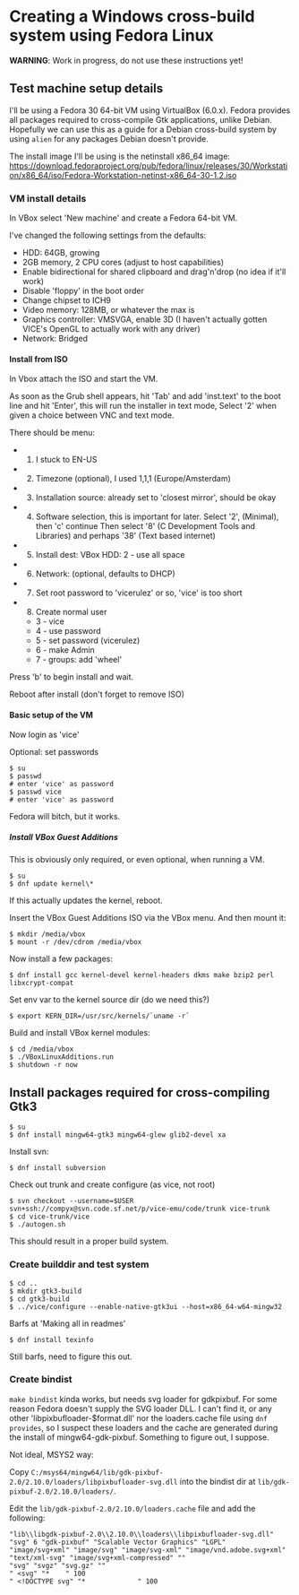 # Creating a Windows cross-build system using Fedora Linux

**WARNING**: Work in progress, do not use these instructions yet!


## Test machine setup details

I'll be using a Fedora 30 64-bit VM using VirtualBox (6.0.x). Fedora provides all packages required to cross-compile Gtk applications, unlike Debian. Hopefully we can use this as a guide for a Debian cross-build system by using `alien` for any packages Debian doesn't provide.

The install image I'll be using is the netinstall x86\_64 image:
<https://download.fedoraproject.org/pub/fedora/linux/releases/30/Workstation/x86_64/iso/Fedora-Workstation-netinst-x86_64-30-1.2.iso>

### VM install details

In VBox select 'New machine' and create a Fedora 64-bit VM.

I've changed the following settings from the defaults:

* HDD: 64GB, growing
* 2GB memory, 2 CPU cores (adjust to host capabilities)
* Enable bidirectional for shared clipboard and drag'n'drop (no idea if it'll work)
* Disable 'floppy' in the boot order
* Change chipset to ICH9
* Video memory: 128MB, or whatever the max is
* Graphics controller: VMSVGA, enable 3D
  (I haven't actually gotten VICE's OpenGL to actually work with any driver)
* Network: Bridged

#### Install from ISO

In Vbox attach the ISO and start the VM.

As soon as the Grub shell appears, hit 'Tab' and add 'inst.text' to the boot line and hit 'Enter', this will run the installer in text mode,
Select '2' when given a choice between VNC and text mode.

There should be menu:

* 1) I stuck to EN-US
* 2) Timezone (optional), I used 1,1,1 (Europe/Amsterdam)
* 3) Installation source: already set to 'closest mirror', should be okay
* 4) Software selection, this is important for later.
    Select '2', (Minimal), then 'c' continue
    Then select '8' (C Development Tools and Libraries) and perhaps '38' (Text based internet)
* 5) Install dest: VBox HDD: 2 - use all space
* 6) Network: (optional, defaults to DHCP)
* 7) Set root password to 'vicerulez' or so, 'vice' is too short
* 8) Create normal user
    - 3 - vice
    - 4 - use password
    - 5 - set password (vicerulez)
    - 6 - make Admin
    - 7 - groups: add 'wheel'


Press 'b' to begin install and wait.

Reboot after install (don't forget to remove ISO)

#### Basic setup of the VM

Now login as 'vice'

Optional: set passwords

```
$ su
$ passwd
# enter 'vice' as password
$ passwd vice
# enter 'vice' as password
```
Fedora will bitch, but it works.


##### Install VBox Guest Additions

This is obviously only required, or even optional, when running a VM.

```
$ su
$ dnf update kernel\*
```
If this actually updates the kernel, reboot.

Insert the VBox Guest Additions ISO via the VBox menu.
And then mount it:
```
$ mkdir /media/vbox
$ mount -r /dev/cdrom /media/vbox
```

Now install a few packages:
```
$ dnf install gcc kernel-devel kernel-headers dkms make bzip2 perl libxcrypt-compat
```

Set env var to the kernel source dir (do we need this?)
```
$ export KERN_DIR=/usr/src/kernels/`uname -r`
```

Build and install VBox kernel modules:
```
$ cd /media/vbox
$ ./VBoxLinuxAdditions.run
$ shutdown -r now
```


## Install packages required for cross-compiling Gtk3
```
$ su
$ dnf install mingw64-gtk3 mingw64-glew glib2-devel xa
```

Install svn:
```
$ dnf install subversion
```

Check out trunk and create configure (as vice, not root)
```
$ svn checkout --username=$USER svn+ssh://compyx@svn.code.sf.net/p/vice-emu/code/trunk vice-trunk
$ cd vice-trunk/vice
$ ./autogen.sh
```
This should result in a proper build system.


### Create builddir and test system
```
$ cd ..
$ mkdir gtk3-build
$ cd gtk3-build
$ ../vice/configure --enable-native-gtk3ui --host=x86_64-w64-mingw32
```


Barfs at 'Making all in readmes'

```
$ dnf install texinfo
```
Still barfs, need to figure this out.


### Create bindist

`make bindist` kinda works, but needs svg loader for gdkpixbuf. For some reason Fedora doesn't supply the SVG loader DLL. I can't find it, or any other 'libpixbufloader-$format.dll' nor the loaders.cache file using `dnf provides`, so I suspect these loaders and the cache are generated during the install of mingw64-gdk-pixbuf.
Something to figure out, I suppose.


Not ideal, MSYS2 way:

Copy `C:/msys64/mingw64/lib/gdk-pixbuf-2.0/2.10.0/loaders/libpixbufloader-svg.dll` into the bindist dir at `lib/gdk-pixbuf-2.0/2.10.0/loaders/`.

Edit the `lib/gdk-pixbuf-2.0/2.10.0/loaders.cache` file and add the following:
```
"lib\\libgdk-pixbuf-2.0\\2.10.0\\loaders\\libpixbufloader-svg.dll"
"svg" 6 "gdk-pixbuf" "Scalable Vector Graphics" "LGPL"
"image/svg+xml" "image/svg" "image/svg-xml" "image/vnd.adobe.svg+xml" "text/xml-svg" "image/svg+xml-compressed" ""
"svg" "svgz" "svg.gz" ""
" <svg" "*    " 100
" <!DOCTYPE svg" "*             " 100
```

